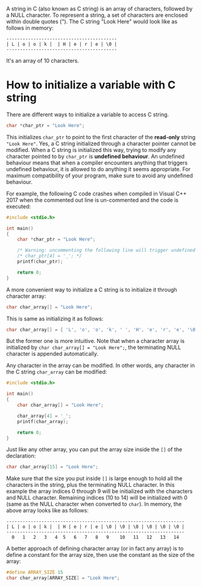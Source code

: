 A string in C (also known as C string) is an array of characters, followed by a NULL character. To represent a string, a set of characters are enclosed within double quotes ("). The C string "Look Here" would look like as follows in memory:

```
-----------------------------------------
| L | o | o | k |  | H | e | r | e | \0 |
-----------------------------------------
```

It's an array of 10 characters.

# How to initialize a variable with C string

There are different ways to initialize a variable to access C string.

```C
char *char_ptr = "Look Here";
```

This initializes `char_ptr` to point to the first character of the **read-only** string `"Look Here"`. Yes, a C string initialized through a character pointer cannot be modified. When a C string is initialized this way, trying to modify any character pointed to by `char_ptr` is **undefined behaviour**. An undefined behaviour means that when a compiler encounters anything that triggers undefined behaviour, it is allowed to do anything it seems appropriate. For maximum compatibility of your program, make sure to avoid any undefined behaviour.

For example, the following C code crashes when compiled in Visual C++ 2017 when the commented out line is un-commented and the code is executed:

```C runnable
#include <stdio.h>

int main()
{
	char *char_ptr = "Look Here";

    /* Warning: uncommenting the following line will trigger undefined behaviour */
	/* char_ptr[4] = '_'; */
	printf(char_ptr);

	return 0;
}

```

A more convenient way to initialize a C string is to initialize it through character array:

```C
char char_array[] = "Look Here";
```

This is same as initializing it as follows:

```C
char char_array[] = { 'L', 'o', 'o', 'k', ' ', 'H', 'e', 'r', 'e', '\0' };
```

But the former one is more intuitive. Note that when a character array is initialized by `char char_array[] = "Look Here";`, the terminating NULL character is appended automatically.

Any character in the array can be modified. In other words, any character in the C string `char_array` can be modified:

```C runnable
#include <stdio.h>

int main()
{
	char char_array[] = "Look Here";

	char_array[4] = '_';
	printf(char_array);

	return 0;
}

```

Just like any other array, you can put the array size inside the `[]` of the declaration:

```C
char char_array[15] = "Look Here";
```

Make sure that the size you put inside `[]` is large enough to hold all the characters in the string, plus the terminating NULL character. In this example the array indices 0 through 9 will be initialized with the characters and NULL character. Remaining indices (10 to 14) will be initialized with 0 (same as the NULL character when converted to `char`). In memory, the above array looks like as follows:

```
------------------------------------------------------------------
| L | o | o | k |  | H | e | r | e | \0 | \0 | \0 | \0 | \0 | \0 |
------------------------------------------------------------------
  0   1   2   3   4  5   6   7   8   9    10   11   12   13   14
```

A better approach of defining character array (or in fact any array) is to define a constant for the array size, then use the constant as the size of the array:

```C
#define ARRAY_SIZE 15
char char_array[ARRAY_SIZE] = "Look Here";
```

